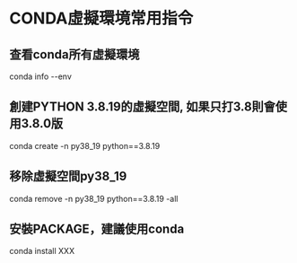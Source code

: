 # CONDA虛擬環境常用指令
## 查看conda所有虛擬環境
conda info --env

## 創建PYTHON 3.8.19的虛擬空間, 如果只打3.8則會使用3.8.0版
conda create -n py38_19 python==3.8.19

## 移除虛擬空間py38_19
conda remove -n py38_19 python==3.8.19 -all

## 安裝PACKAGE，建議使用conda
conda install XXX
